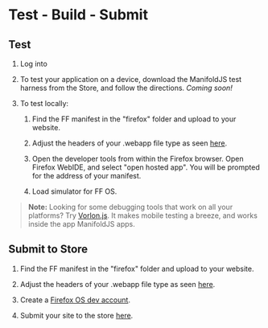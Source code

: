 ﻿# Test - Build - Submit

## Test

1. Log into 

2. To test your application on a device, download the ManifoldJS test harness from the Store, and follow the directions. _Coming soon!_

3. To test locally:

	1. Find the FF manifest in the "firefox" folder and upload to your website.

	2. Adjust the headers of your .webapp file type as seen [here](https://developer.mozilla.org/en-US/Apps/Build/Manifest#Serving_manifests).

	3. Open the developer tools from within the Firefox browser. Open Firefox WebIDE, and select "open hosted app". You will be prompted for the address of your manifest.

	4. Load simulator for FF OS.

> **Note:** Looking for some debugging tools that work on all your platforms? Try [Vorlon.js](http://www.vorlonjs.com/). It makes mobile testing a breeze, and works inside the app ManifoldJS apps.

## Submit to Store

1. Find the FF manifest in the "firefox" folder and upload to your website.

2. Adjust the headers of your .webapp file type as seen [here](https://developer.mozilla.org/en-US/Apps/Build/Manifest#Serving_manifests).

3. Create a [Firefox OS dev account](https://marketplace.firefox.com/developers/submit/).

4. Submit your site to the store [here](https://marketplace.firefox.com/developers/submit/).
